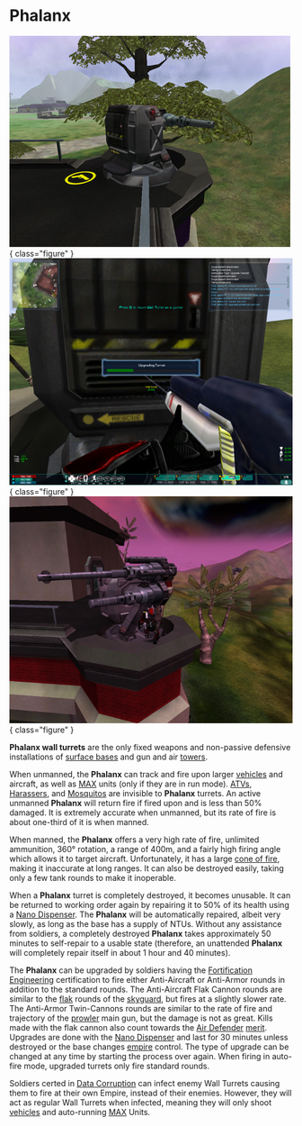 # Phalanx

![](../images/PSScreenShot0287.jpg){ class="figure" }
![](../images/UpgradingPhalanx.jpg){ class="figure" }
![](../images/AAPhalanx.jpg){ class="figure" }

**Phalanx wall turrets** are the only fixed weapons and
non-passive defensive installations of
[surface bases](../locations/Facilities.md#surface-bases) and gun and air
[towers](../locations/Towers.md).

When unmanned, the **Phalanx** can track and fire upon larger
[vehicles](../vehicles/index.md) and aircraft, as well as
[MAX](../armor/Mechanized_Assault_Exo-Suit.md) units (only if they are in run
mode). [ATVs](<../certifications/ATV_(Certification).md>),
[Harassers](../vehicles/Harasser.md), and [Mosquitos](../vehicles/Mosquito.md)
are invisible to **Phalanx** turrets. An active unmanned **Phalanx** will return
fire if fired upon and is less than 50% damaged. It is extremely accurate when
unmanned, but its rate of fire is about one-third of it is when manned.

When manned, the **Phalanx** offers a very high rate of fire, unlimited
ammunition, 360° rotation, a range of 400m, and a fairly high firing angle which
allows it to target aircraft. Unfortunately, it has a large
[cone of fire](../terminology/Cone_of_fire.md), making it inaccurate at long
ranges. It can also be destroyed easily, taking only a few tank rounds to make
it inoperable.

When a **Phalanx** turret is completely destroyed, it becomes unusable. It can
be returned to working order again by repairing it to 50% of its health using a
[Nano Dispenser](../weapons/Nano_Dispenser.md). The **Phalanx** will be
automatically repaired, albeit very slowly, as long as the base has a supply of
NTUs. Without any assistance from soldiers, a completely destroyed **Phalanx**
takes approximately 50 minutes to self-repair to a usable state (therefore, an
unattended **Phalanx** will completely repair itself in about 1 hour and 40
minutes).

The **Phalanx** can be upgraded by soldiers having the
[Fortification Engineering](../certifications/Fortification_Engineering.md)
certification to fire either Anti-Aircraft or Anti-Armor rounds in addition to
the standard rounds. The Anti-Aircraft Flak Cannon rounds are similar to the
[flak](../weapons/Flak.md) rounds of the [skyguard](../vehicles/Skyguard.md),
but fires at a slightly slower rate. The Anti-Armor Twin-Cannons rounds are
similar to the rate of fire and trajectory of the
[prowler](../vehicles/Prowler.md) main gun, but the damage is not as great.
Kills made with the flak cannon also count towards the
[Air Defender](../merits/Air_Defender.md)
[merit](../merits/index.md). Upgrades are done with the
[Nano Dispenser](../weapons/Nano_Dispenser.md) and last for 30 minutes unless
destroyed or the base changes [empire](../terminology/Empire.md) control. The
type of upgrade can be changed at any time by starting the process over again.
When firing in auto-fire mode, upgraded turrets only fire standard rounds.

Soldiers certed in [Data Corruption](../certifications/Data_Corruption.md) can
infect enemy Wall Turrets causing them to fire at their own Empire, instead of
their enemies. However, they will act as regular Wall Turrets when infected,
meaning they will only shoot [vehicles](../vehicles/index.md) and auto-running
[MAX](../armor/Mechanized_Assault_Exo-Suit.md) Units.
